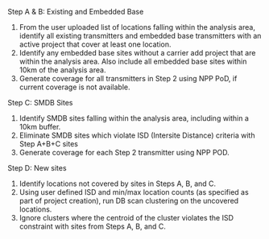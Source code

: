 Step A & B: Existing and Embedded Base
1. From the user uploaded list of locations falling within the analysis area, identify all existing transmitters and embedded base transmitters with an active project that cover at least one location.
2. Identify any embedded base sites without a carrier add project that are within the analysis area. Also include all embedded base sites within 10km of the analysis area.
3. Generate coverage for all transmitters in Step 2 using NPP PoD, if current coverage is not available.

Step C: SMDB Sites
1. Identify SMDB sites falling within the analysis area, including within a 10km buffer.
2. Eliminate SMDB sites which violate ISD (Intersite Distance) criteria with Step A+B+C sites
3. Generate coverage for each Step 2 transmitter using NPP POD.

Step D: New sites
1. Identify locations not covered by sites in Steps A, B, and C.
2. Using user defined ISD and min/max location counts (as specified as part of project creation), run DB scan clustering on the uncovered locations.
3. Ignore clusters where the centroid of the cluster violates the ISD constraint with sites from Steps A, B, and C.

